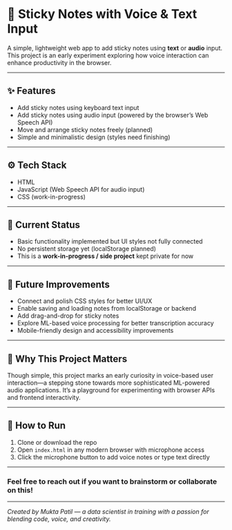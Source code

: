 # 📝 Sticky Notes with Voice & Text Input

A simple, lightweight web app to add sticky notes using **text** or **audio** input.  
This project is an early experiment exploring how voice interaction can enhance productivity in the browser.

---

## ✨ Features

- Add sticky notes using keyboard text input  
- Add sticky notes using audio input (powered by the browser’s Web Speech API)  
- Move and arrange sticky notes freely (planned)  
- Simple and minimalistic design (styles need finishing)  

---

## ⚙️ Tech Stack

- HTML  
- JavaScript (Web Speech API for audio input)  
- CSS (work-in-progress)  

---

## 🚧 Current Status

- Basic functionality implemented but UI styles not fully connected  
- No persistent storage yet (localStorage planned)  
- This is a **work-in-progress / side project** kept private for now  

---

## 🔮 Future Improvements

- Connect and polish CSS styles for better UI/UX  
- Enable saving and loading notes from localStorage or backend  
- Add drag-and-drop for sticky notes  
- Explore ML-based voice processing for better transcription accuracy  
- Mobile-friendly design and accessibility improvements  

---

## 💭 Why This Project Matters

Though simple, this project marks an early curiosity in voice-based user interaction—a stepping stone towards more sophisticated ML-powered audio applications. It’s a playground for experimenting with browser APIs and frontend interactivity.

---

## 🚀 How to Run

1. Clone or download the repo  
2. Open `index.html` in any modern browser with microphone access  
3. Click the microphone button to add voice notes or type text directly  

---

### Feel free to reach out if you want to brainstorm or collaborate on this!

---

*Created by Mukta Patil — a data scientist in training with a passion for blending code, voice, and creativity.*  
